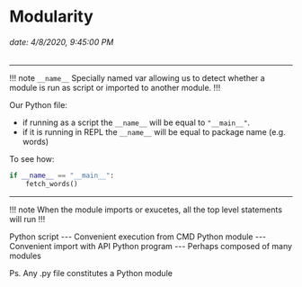 # Modularity
###### date: 4/8/2020, 9:45:00 PM
---

!!! note ```__name__```
Specially named var allowing us to detect whether a module is run as script or imported to another module.
!!!

Our Python file:
- if running as a script the ```__name__``` will be equal to ```"__main__"```.
- if it is running in REPL the ```__name__``` will be equal to package name (e.g. words)

To see how:
```python 
if __name__ == "__main__":
    fetch_words()
```
---
 
 !!! note When the module imports or exucetes, all the top level statements will run
 !!!
 
 Python script --- Convenient execution from CMD
 Python module --- Convenient import with API
 Python program --- Perhaps composed of many modules
 
 Ps. Any .py file constitutes a Python module
 